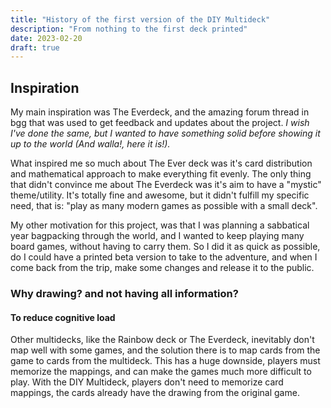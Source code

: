```yaml
---
title: "History of the first version of the DIY Multideck"
description: "From nothing to the first deck printed"
date: 2023-02-20
draft: true
---
```


## Inspiration

My main inspiration was The Everdeck, and the amazing forum thread in bgg that was used to get feedback and updates about the project. *I wish I've done the same, but I wanted to have something solid before showing it up to the world (And walla!, here it is!).*

What inspired me so much about The Ever deck was it's card distribution and mathematical approach to make everything fit evenly. The only thing that didn't convince me about The Everdeck was it's aim to have a "mystic" theme/utility. It's totally fine and awesome, but it didn't fulfill my specific need, that is: "play as many modern games as possible with a small deck".

My other motivation for this project, was that I was planning a sabbatical year bagpacking through the world, and I wanted to keep playing many board games, without having to carry them. So I did it as quick as possible, do I could have a printed beta version to take to the adventure, and when I come back from the trip, make some changes and release it to the public.

### Why drawing? and not having all information?

#### To reduce cognitive load

Other multidecks, like the Rainbow deck or The Everdeck, inevitably don't map well with some games, and the solution there is to map cards from the game to cards from the multideck. This has a huge downside, players must memorize the mappings, and can make the games much more difficult to play. With the DIY Multideck, players don't need to memorize card mappings, the cards already have the drawing from the original game.
